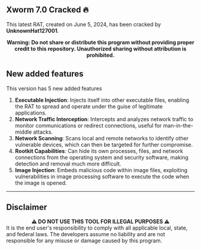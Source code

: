 **Xworm 7.0 Cracked 🔥**
----
This latest RAT, created on June 5, 2024, has been cracked by **UnknownHat127001**.

<div align="center"><strong>Warning: Do not share or distribute this program without providing proper credit to this repository. Unauthorized sharing without attribution is prohibited.</strong></div>

**New added features**
----
This version has 5 new added features
1) **Executable Injection**: Injects itself into other executable files, enabling the RAT to spread and operate under the guise of legitimate applications.
2) **Network Traffic Interception**: Intercepts and analyzes network traffic to monitor communications or redirect connections, useful for man-in-the-middle attacks.
3) **Network Scanning**: Scans local and remote networks to identify other vulnerable devices, which can then be targeted for further compromise.
4) **Rootkit Capabilities**: Can hide its own processes, files, and network connections from the operating system and security software, making detection and removal much more difficult.
5) **Image Injection**: Embeds malicious code within image files, exploiting vulnerabilities in image processing software to execute the code when the image is opened.
----
**Disclaimer**
----
<div align="center"><strong>⚠️ DO NOT USE THIS TOOL FOR ILLEGAL PURPOSES ⚠️</strong></div>
It is the end user's responsibility to comply with all applicable local, state, and federal laws. The developers assume no liability and are not responsible for any misuse or damage caused by this program.
